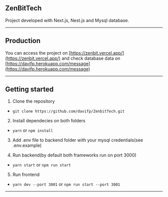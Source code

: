 
## ZenBitTech

Project developed with Next.js, Nest.js and Mysql database.

---

## Production

You can access the project on [https://zenbit.vercel.app/](https://zenbit.vercel.app/)
and check database data on [https://davifp.herokuapp.com/message](https://davifp.herokuapp.com/message)

---

## Getting started

1. Clone the repository

- `git clone https://github.com/davifp/ZenbitTech.git`

2. Install dependecies on both folders

- `yarn` or `npm install`

3. Add .env file to backend folder with your mysql credentials(see .env.example)

4. Run backend(by default both frameworks run on port 3000)

- `yarn start` or `npm run start`

5. Run frontend

- `yarn dev --port 3001` or `npm run start --port 3001`

---
